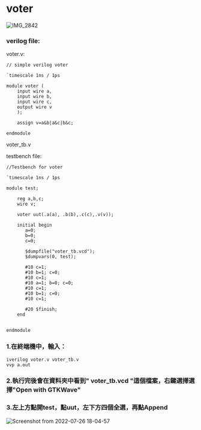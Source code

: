 
# voter
![IMG_2842](https://user-images.githubusercontent.com/68816726/180979041-2090ae53-308a-476b-a93a-918dead1454a.jpeg)

### verilog file:
voter.v:
```
// simple verilog voter

`timescale 1ns / 1ps

module voter (
	input wire a,
	input wire b,
	input wire c,
	output wire v
	);
	
	assign v=a&b|a&c|b&c;
	
endmodule
```
voter_tb.v

testbench file:
```
//Testbench for voter

`timescale 1ns / 1ps

module test;

	reg a,b,c;
	wire v;
	
	voter uut(.a(a), .b(b),.c(c),.v(v));
	
	initial begin
	   a=0;
	   b=0;
	   c=0;
	   
	   $dumpfile("voter_tb.vcd");
	   $dumpvars(0, test);
	   
	   #10 c=1;
	   #10 b=1; c=0;
	   #10 c=1;
	   #10 a=1; b=0; c=0;
	   #10 c=1;
	   #10 b=1; c=0;
	   #10 c=1;
	   
	   #20 $finish;
	end
	   

endmodule
```
### 1.在終端機中，輸入：
```
iverilog voter.v voter_tb.v
vvp a.out
```
### 2.執行完後會在資料夾中看到" voter_tb.vcd "這個檔案，右鍵選擇選擇"Open with GTKWave"

### 3.左上方點開test，點uut，左下方四個全選，再點Append

![Screenshot from 2022-07-26 18-04-57](https://user-images.githubusercontent.com/68816726/180980766-9f3b6a85-5417-4851-bb76-357e718ea304.png)

